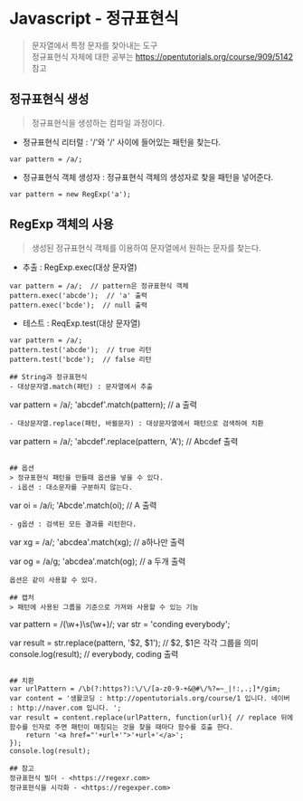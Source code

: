 # Javascript - 정규표현식
> 문자열에서 특정 문자를 찾아내는 도구  
정규표현식 자체에 대한 공부는 <https://opentutorials.org/course/909/5142> 참고

## 정규표현식 생성
> 정규표현식을 생성하는 컴파일 과정이다.
- 정규표현식 리터럴 : '/'와 '/' 사이에 들어있는 패턴을 찾는다.
```
var pattern = /a/;
```
- 정규표현식 객체 생성자 : 정규표현식 객체의 생성자로 찾을 패턴을 넣어준다.
```
var pattern = new RegExp('a');
```

## RegExp 객체의 사용
> 생성된 정규표현식 객체를 이용하여 문자열에서 원하는 문자를 찾는다.
- 추출 : RegExp.exec(대상 문자열)
```
var pattern = /a/;  // pattern은 정규표현식 객체
pattern.exec('abcde');  // 'a' 출력
pattern.exec('bcde');  // null 출력
```
- 테스트 : ReqExp.test(대상 문자열)
```
var pattern = /a/;
pattern.test('abcde');  // true 리턴
pattern.test('bcde');  // false 리턴

## String과 정규표현식
- 대상문자열.match(패턴) : 문자열에서 추출
```
var pattern = /a/;
'abcdef'.match(pattern); // a 출력
```
- 대상문자열.replace(패턴, 바뀔문자) : 대상문자열에서 패턴으로 검색하여 치환
```
var pattern = /a/;
'abcdef'.replace(pattern, 'A');  // Abcdef 출력
```

## 옵션
> 정규표현식 패턴을 만들때 옵션을 넣을 수 있다.
- i옵션 : 대소문자를 구분하지 않는다.
```
var oi = /a/i;
'Abcde'.match(oi);  // A 출력
```
- g옵션 : 검색된 모든 결과를 리턴한다.
```
var xg = /a/;
'abcdea'.match(xg);  // a하나만 출력

var og = /a/g;
'abcdea'.match(og);  // a 두개 출력
```
옵션은 같이 사용할 수 있다.

## 캡처
> 패턴에 사용된 그룹을 기준으로 가져와 사용할 수 있는 기능
```
var pattern = /(\w+)\s(\w+)/;
var str = 'conding everybody';

var result = str.replace(pattern, '$2, $1');  // $2, $1은 각각 그룹을 의미
console.log(result);  // everybody, coding 출력
```

## 치환
var urlPattern = /\b(?:https?):\/\/[a-z0-9-+&@#\/%?=~_|!:,.;]*/gim;
var content = '생활코딩 : http://opentutorials.org/course/1 입니다. 네이버 : http://naver.com 입니다. ';
var result = content.replace(urlPattern, function(url){ // replace 뒤에 함수를 인자로 주면 패턴이 매칭되는 것을 찾을 때마다 함수를 호출 한다.
    return '<a href="'+url+'">'+url+'</a>';
});
console.log(result);

## 참고
정규표현식 빌더 - <https://regexr.com>
정규표현식을 시각화 - <https://regexper.com>

